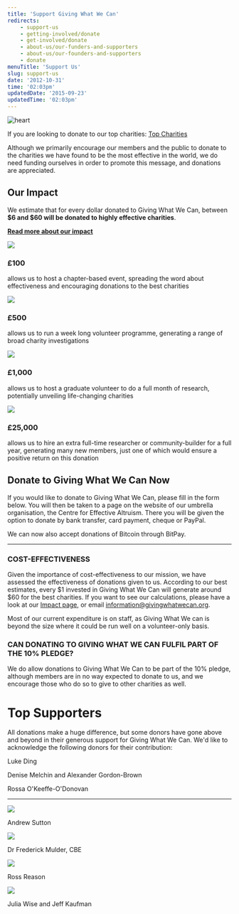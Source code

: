 ```yaml
---
title: 'Support Giving What We Can'
redirects:
    - support-us
    - getting-involved/donate
    - get-involved/donate
    - about-us/our-funders-and-supporters
    - about-us/our-founders-and-supporters
    - donate
menuTitle: 'Support Us'
slug: support-us
date: '2012-10-31'
time: '02:03pm'
updatedDate: '2015-09-23'
updatedTime: '02:03pm'
---
```

![heart](/images/uploads/heart.jpg)

If you are looking to donate to our top charities: [Top Charities](/top-charities)

Although we primarily encourage our members and the public to donate to the charities we have found to be the most effective in the world, we do need funding ourselves in order to promote this message, and donations are appreciated.

## Our Impact

We estimate that for every dollar donated to Giving What We Can, between **$6 and $60 will be donated to highly effective charities**.

**[Read more about our impact](/impact)**

![](/images/uploads/chapter-event.jpg)

### £100

allows us to host a chapter-based event, spreading the word about effectiveness and encouraging donations to the best charities

![](/images/uploads/chapter-workshop.jpg)

### £500

allows us to run a week long volunteer programme, generating a range of broad charity investigations

![](/images/uploads/intern.jpg)

### £1,000

allows us to host a graduate volunteer to do a full month of research, potentially unveiling life-changing charities

![](/images/uploads/community-person.jpg)

### £25,000

allows us to hire an extra full-time researcher or community-builder for a full year, generating many new members, just one of which would ensure a positive return on this donation

## Donate to Giving What We Can Now

If you would like to donate to Giving What We Can, please fill in the form below. You will then be taken to a page on the website of our umbrella organisation, the Centre for Effective Altruism. There you will be given the option to donate by bank transfer, card payment, cheque or PayPal.

We can now also accept donations of Bitcoin through BitPay.

* * *

### COST-EFFECTIVENESS

Given the importance of cost-effectiveness to our mission, we have assessed the effectiveness of donations given to us. According to our best estimates, every $1 invested in Giving What We Can will generate around $60 for the best charities. If you want to see our calculations, please have a look at our [Impact page](/impact), or email [information@givingwhatwecan.org](mailto:information@givingwhatwecan.org).

Most of our current expenditure is on staff, as Giving What We can is beyond the size where it could be run well on a volunteer-only basis.

### CAN DONATING TO GIVING WHAT WE CAN FULFIL PART OF THE 10% PLEDGE?

We do allow donations to Giving What We Can to be part of the 10% pledge, although members are in no way expected to donate to us, and we encourage those who do so to give to other charities as well.

# Top Supporters

All donations make a huge difference, but some donors have gone above and beyond in their generous support for Giving What We Can. We'd like to acknowledge the following donors for their contribution:

Luke Ding

Denise Melchin and Alexander Gordon-Brown

Rossa O'Keeffe-O'Donovan

* * *

![](/images/uploads/andrew-sutton.jpg)

Andrew Sutton

![](/images/uploads/fm.jpg)

Dr Frederick Mulder, CBE

![](/images/uploads/reason.jpg)

Ross Reason

![](/images/uploads/juliaandjeff-copy.jpg)

Julia Wise and Jeff Kaufman